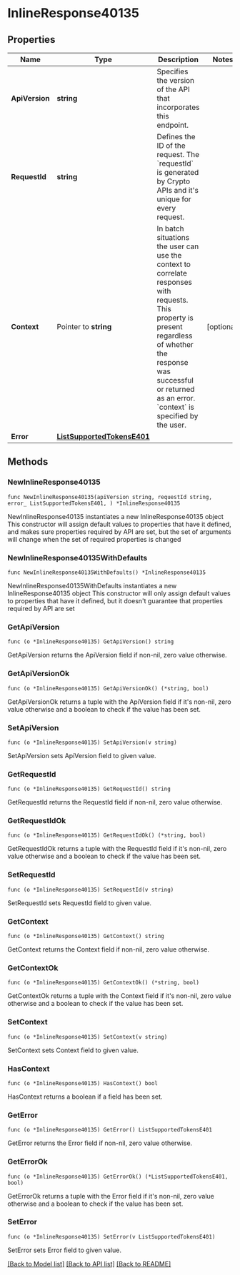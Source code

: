 # InlineResponse40135

## Properties

Name | Type | Description | Notes
------------ | ------------- | ------------- | -------------
**ApiVersion** | **string** | Specifies the version of the API that incorporates this endpoint. | 
**RequestId** | **string** | Defines the ID of the request. The &#x60;requestId&#x60; is generated by Crypto APIs and it&#39;s unique for every request. | 
**Context** | Pointer to **string** | In batch situations the user can use the context to correlate responses with requests. This property is present regardless of whether the response was successful or returned as an error. &#x60;context&#x60; is specified by the user. | [optional] 
**Error** | [**ListSupportedTokensE401**](ListSupportedTokensE401.md) |  | 

## Methods

### NewInlineResponse40135

`func NewInlineResponse40135(apiVersion string, requestId string, error_ ListSupportedTokensE401, ) *InlineResponse40135`

NewInlineResponse40135 instantiates a new InlineResponse40135 object
This constructor will assign default values to properties that have it defined,
and makes sure properties required by API are set, but the set of arguments
will change when the set of required properties is changed

### NewInlineResponse40135WithDefaults

`func NewInlineResponse40135WithDefaults() *InlineResponse40135`

NewInlineResponse40135WithDefaults instantiates a new InlineResponse40135 object
This constructor will only assign default values to properties that have it defined,
but it doesn't guarantee that properties required by API are set

### GetApiVersion

`func (o *InlineResponse40135) GetApiVersion() string`

GetApiVersion returns the ApiVersion field if non-nil, zero value otherwise.

### GetApiVersionOk

`func (o *InlineResponse40135) GetApiVersionOk() (*string, bool)`

GetApiVersionOk returns a tuple with the ApiVersion field if it's non-nil, zero value otherwise
and a boolean to check if the value has been set.

### SetApiVersion

`func (o *InlineResponse40135) SetApiVersion(v string)`

SetApiVersion sets ApiVersion field to given value.


### GetRequestId

`func (o *InlineResponse40135) GetRequestId() string`

GetRequestId returns the RequestId field if non-nil, zero value otherwise.

### GetRequestIdOk

`func (o *InlineResponse40135) GetRequestIdOk() (*string, bool)`

GetRequestIdOk returns a tuple with the RequestId field if it's non-nil, zero value otherwise
and a boolean to check if the value has been set.

### SetRequestId

`func (o *InlineResponse40135) SetRequestId(v string)`

SetRequestId sets RequestId field to given value.


### GetContext

`func (o *InlineResponse40135) GetContext() string`

GetContext returns the Context field if non-nil, zero value otherwise.

### GetContextOk

`func (o *InlineResponse40135) GetContextOk() (*string, bool)`

GetContextOk returns a tuple with the Context field if it's non-nil, zero value otherwise
and a boolean to check if the value has been set.

### SetContext

`func (o *InlineResponse40135) SetContext(v string)`

SetContext sets Context field to given value.

### HasContext

`func (o *InlineResponse40135) HasContext() bool`

HasContext returns a boolean if a field has been set.

### GetError

`func (o *InlineResponse40135) GetError() ListSupportedTokensE401`

GetError returns the Error field if non-nil, zero value otherwise.

### GetErrorOk

`func (o *InlineResponse40135) GetErrorOk() (*ListSupportedTokensE401, bool)`

GetErrorOk returns a tuple with the Error field if it's non-nil, zero value otherwise
and a boolean to check if the value has been set.

### SetError

`func (o *InlineResponse40135) SetError(v ListSupportedTokensE401)`

SetError sets Error field to given value.



[[Back to Model list]](../README.md#documentation-for-models) [[Back to API list]](../README.md#documentation-for-api-endpoints) [[Back to README]](../README.md)


